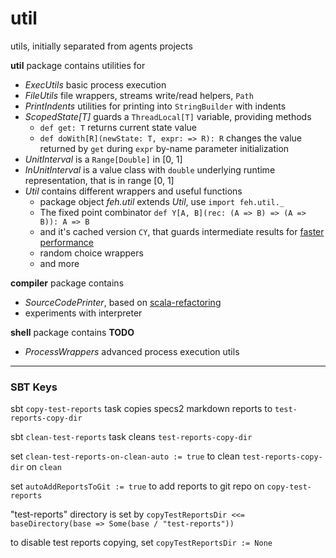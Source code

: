 util
====

utils, initially separated from agents projects

**util** package contains utilities for 

* *ExecUtils*       basic process execution
* *FileUtils*       file wrappers, streams write/read helpers, `Path` 
* *PrintIndents*    utilities for printing into `StringBuilder` with indents
* *ScopedState[T]*  guards a `ThreadLocal[T]` variable, providing methods
    * `def get: T` returns current state value
    * `def doWith[R](newState: T, expr: => R): R` 
        changes the value returned by `get` during `expr` by-name parameter initialization  
* *UnitInterval*    is a `Range[Double]` in [0, 1]
* *InUnitInterval*  is a value class with `double` underlying runtime representation, that is in range [0, 1]
* *Util*            contains different wrappers and useful functions
    * package object *feh.util* extends *Util*, use `import feh.util._`
    * The fixed point combinator `def Y[A, B](rec: (A => B) => (A => B)): A => B`
    * and it's cached version `CY`, that guards intermediate results for [faster performance](https://gist.github.com/fehu/7615890) 
    * random choice wrappers
    * and more

**compiler** package contains 

* *SourceCodePrinter*, based on [scala-refactoring](http://scala-refactoring.org/)
* experiments with interpreter
 
**shell** package contains **TODO**

* *ProcessWrappers* advanced process execution utils

---

### SBT Keys

sbt `copy-test-reports` task copies specs2 markdown reports to `test-reports-copy-dir`

sbt `clean-test-reports` task cleans `test-reports-copy-dir`

set `clean-test-reports-on-clean-auto := true` to clean `test-reports-copy-dir` on `clean`

set `autoAddReportsToGit := true` to add reports to git repo on `copy-test-reports`

"test-reports" directory is set by `copyTestReportsDir <<= baseDirectory(base => Some(base / "test-reports"))`

to disable test reports copying, set `copyTestReportsDir := None`
